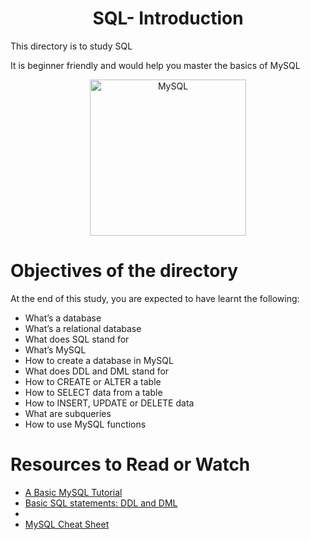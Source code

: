 <center> <h1>SQL- Introduction</h1> </center>
<P>This directory is to study SQL</P>
<P>It is beginner friendly and would help you master the basics of MySQL</P>

<center> <img src="https://en.wikipedia.org/wiki/MySQL#/media/File:MySQL_logo.svg" width="250" height="250" alt="MySQL"> </center>

<h1> Objectives of the directory </h1>
<p>At the end of this study, you are expected to have learnt the following: </p>

- What’s a database
- What’s a relational database
- What does SQL stand for
- What’s MySQL
- How to create a database in MySQL
- What does DDL and DML stand for
- How to CREATE or ALTER a table
- How to SELECT data from a table
- How to INSERT, UPDATE or DELETE data
- What are subqueries
- How to use MySQL functions

<h1> Resources to Read or Watch </h1>
<ul>
	<li> <a href="https://www.edureka.co/blog/mysql-tutorial/" target="_blank">A Basic MySQL Tutorial</a></li>
	<li> <a href="https://web.csulb.edu/colleges/coe/cecs/dbdesign/dbdesign.php?page=sql/ddldml.php" target="_blank">Basic SQL statements: DDL and DML</a><li>
	<li> <a href="https://intellipaat.com/mediaFiles/2019/02/SQL-Commands-Cheat-Sheet.pdf?US" target="_blank">MySQL Cheat Sheet</a></li>
</ul>